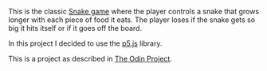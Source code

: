 This is the classic [Snake game](https://en.wikipedia.org/wiki/Snake_(video_game)) where the player controls a snake that grows longer with each piece of food it eats. The player loses if the snake gets so big it hits itself or if it goes off the board.

In this project I decided to use the [p5.js](https://p5js.org/) library.

This is a project as described in [The Odin Project](https://www.theodinproject.com/courses/javascript-and-jquery/lessons/jquery-and-the-dom).
